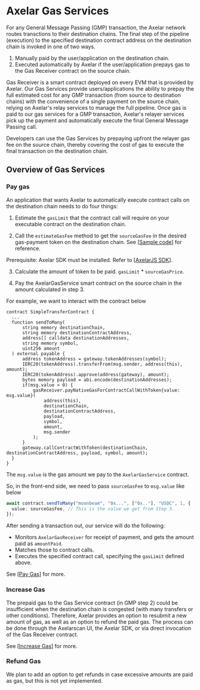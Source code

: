 # Axelar Gas Services

For any General Message Passing (GMP) transaction, the Axelar network routes transctions to their destination chains. The final step of the pipeline (execution) to the specified destination contract address on the destination chain is invoked in one of two ways.

1. Manually paid by the user/application on the destination chain.
2. Executed automatically by Axelar if the user/application prepays gas to the Gas Receiver contract on the source chain.

Gas Receiver is a smart contract deployed on every EVM that is provided by Axelar. Our Gas Services provide users/applications the ability to prepay the full estimated cost for any GMP transaction (from source to destination chains) with the convenience of a single payment on the source chain, relying on Axelar's relay services to manage the full pipeline. Once gas is paid to our gas services for a GMP transaction, Axelar's relayer services pick up the payment and automatically execute the final General Message Passing call.

Developers can use the Gas Services by prepaying upfront the relayer gas fee on the source chain, thereby covering the cost of gas to execute the final transaction on the destination chain.

## Overview of Gas Services

### Pay gas

An application that wants Axelar to automatically execute contract calls on the destination chain needs to do four things:

1. Estimate the `gasLimit` that the contract call will require on your executable contract on the destination chain.

2. Call the `estimateGasFee` method to get the `sourceGasFee` in the desired gas-payment token on the destination chain. See [[Sample code](/dev/axelarjs-sdk/axelar-query-api#estimategasfee)] for reference.

Prerequisite: Axelar SDK must be installed. Refer to [[AxelarJS SDK](/dev/axelarjs-sdk/token-transfer-dep-addr)].

3. Calculate the amount of token to be paid.
   `gasLimit` \* `sourceGasPrice`.

4. Pay the AxelarGasService smart contract on the source chain in the amount calculated in step 3.

For example, we want to interact with the contract below

```solidity
contract SimpleTransferContract {
  ...
  function sendToMany(
      string memory destinationChain,
      string memory destinationContractAddress,
      address[] calldata destinationAddresses,
      string memory symbol,
      uint256 amount
  ) external payable {
      address tokenAddress = gateway.tokenAddresses(symbol);
      IERC20(tokenAddress).transferFrom(msg.sender, address(this), amount);
      IERC20(tokenAddress).approve(address(gateway), amount);
      bytes memory payload = abi.encode(destinationAddresses);
      if(msg.value > 0) {
          gasReceiver.payNativeGasForContractCallWithToken{value: msg.value}(
              address(this),
              destinationChain,
              destinationContractAddress,
              payload,
              symbol,
              amount,
              msg.sender
          );
      }
      gateway.callContractWithToken(destinationChain, destinationContractAddress, payload, symbol, amount);
  }
}
```

The `msg.value` is the gas amount we pay to the `AxelarGasService` contract.

So, in the front-end side, we need to pass `sourceGasFee` to `msg.value` like below

```ts
await contract.sendToMany("moonbeam", "0x...", ["0x.."], "USDC", 1, {
  value: sourceGasFee, // This is the value we get from Step 3.
});
```

After sending a transaction out, our service will do the following:

- Monitors `AxelarGasReceiver` for receipt of payment, and gets the amount paid as `amountPaid`.
- Matches those to contract calls.
- Executes the specified contract call, specifying the `gasLimit` defined above.

See [[Pay Gas](pay-gas)] for more.

### Increase Gas

The prepaid gas to the Gas Service contract (in GMP step 2) could be insufficient when the destination chain is congested (with many transfers or other conditions). Therefore, Axelar provides an option to resubmit a new amount of gas, as well as an option to refund the paid gas. The process can be done through the Axelarscan UI, the Axelar SDK, or via direct invocation of the Gas Receiver contract.

See [[Increase Gas](increase-gas)] for more.

### Refund Gas

We plan to add an option to get refunds in case excessive amounts are paid as gas, but this is not yet implemented.
